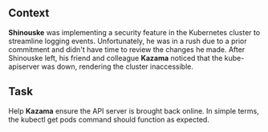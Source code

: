 ## Context

**Shinouske** was implementing a security feature in the Kubernetes cluster to streamline logging events. Unfortunately, he was in a rush due to a prior commitment and didn't have time to review the changes he made. After Shinouske left, his friend and colleague **Kazama** noticed that the kube-apiserver was down, rendering the cluster inaccessible.

## Task

Help **Kazama** ensure the API server is brought back online. In simple terms, the kubectl get pods command should function as expected.

